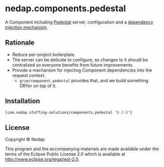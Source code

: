 # nedap.components.pedestal

A Component including [Pedestal](https://github.com/pedestal/pedestal) server, configuration
and a [dependency injection mechanism](https://github.com/grzm/component.pedestal).

## Rationale

* Reduce per-project boilerplate.
* The server can be delicate to configure, so changes to it should be centralized so everyone benefits from future improvements.
* Provide a mechanism for injecting Component dependencies into the request context.
  * `grzm/component.pedestal` provides that, and we build something DRYer on top of it.

## Installation

```clojure
[com.nedap.staffing-solutions/components.pedestal "0.3.0"]
```

## License

Copyright © Nedap

This program and the accompanying materials are made available under the terms of the Eclipse Public License 2.0 which is available at http://www.eclipse.org/legal/epl-2.0.
